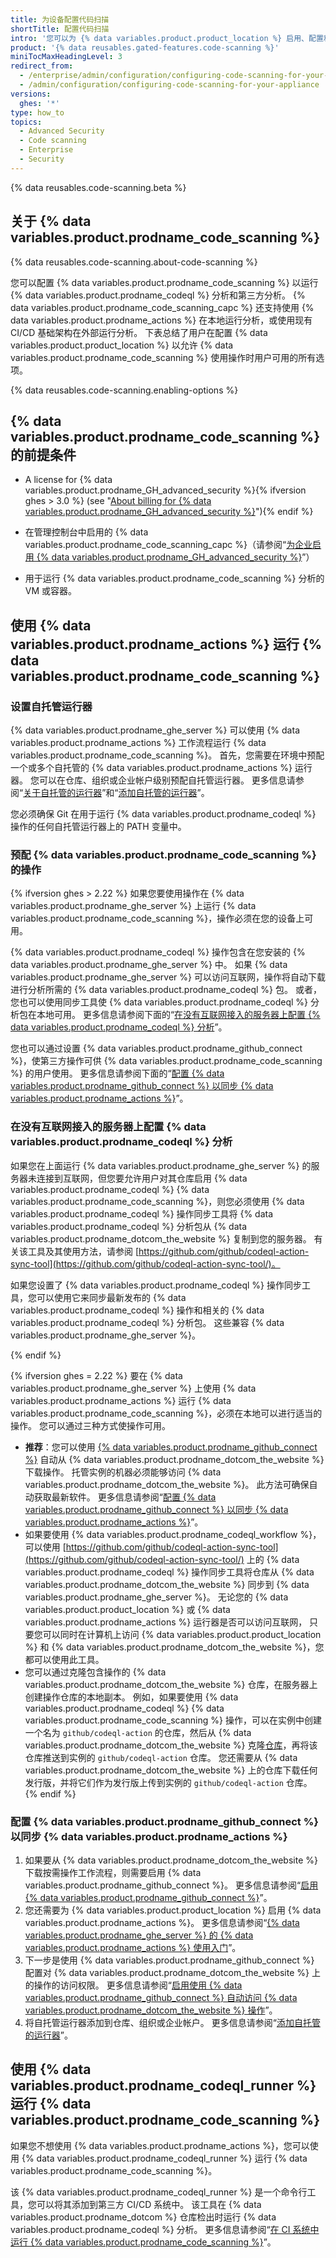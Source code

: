 ```yaml
---
title: 为设备配置代码扫描
shortTitle: 配置代码扫描
intro: '您可以为 {% data variables.product.product_location %} 启用、配置和禁用 {% data variables.product.prodname_code_scanning %}。 {% data variables.product.prodname_code_scanning_capc %} 允许用户扫描代码以发现漏洞和错误。'
product: '{% data reusables.gated-features.code-scanning %}'
miniTocMaxHeadingLevel: 3
redirect_from:
  - /enterprise/admin/configuration/configuring-code-scanning-for-your-appliance
  - /admin/configuration/configuring-code-scanning-for-your-appliance
versions:
  ghes: '*'
type: how_to
topics:
  - Advanced Security
  - Code scanning
  - Enterprise
  - Security
---
```


{% data reusables.code-scanning.beta %}

## 关于 {% data variables.product.prodname_code_scanning %}

{% data reusables.code-scanning.about-code-scanning %}

您可以配置 {% data variables.product.prodname_code_scanning %} 以运行 {% data variables.product.prodname_codeql %} 分析和第三方分析。 {% data variables.product.prodname_code_scanning_capc %} 还支持使用 {% data variables.product.prodname_actions %} 在本地运行分析，或使用现有 CI/CD 基础架构在外部运行分析。 下表总结了用户在配置 {% data variables.product.product_location %} 以允许 {% data variables.product.prodname_code_scanning %} 使用操作时用户可用的所有选项。

{% data reusables.code-scanning.enabling-options %}

## {% data variables.product.prodname_code_scanning %} 的前提条件

- A license for {% data variables.product.prodname_GH_advanced_security %}{% ifversion ghes > 3.0 %} (see "[About billing for {% data variables.product.prodname_GH_advanced_security %}](/billing/managing-billing-for-github-advanced-security/about-billing-for-github-advanced-security)"){% endif %}

- 在管理控制台中启用的 {% data variables.product.prodname_code_scanning_capc %}（请参阅“[为企业启用 {% data variables.product.prodname_GH_advanced_security %}](/admin/advanced-security/enabling-github-advanced-security-for-your-enterprise)”）

- 用于运行 {% data variables.product.prodname_code_scanning %} 分析的 VM 或容器。

## 使用 {% data variables.product.prodname_actions %} 运行 {% data variables.product.prodname_code_scanning %}

### 设置自托管运行器

{% data variables.product.prodname_ghe_server %} 可以使用 {% data variables.product.prodname_actions %} 工作流程运行 {% data variables.product.prodname_code_scanning %}。 首先，您需要在环境中预配一个或多个自托管的 {% data variables.product.prodname_actions %} 运行器。 您可以在仓库、组织或企业帐户级别预配自托管运行器。 更多信息请参阅“[关于自托管的运行器](/actions/hosting-your-own-runners/about-self-hosted-runners)”和“[添加自托管的运行器](/actions/hosting-your-own-runners/adding-self-hosted-runners)”。

您必须确保 Git 在用于运行 {% data variables.product.prodname_codeql %} 操作的任何自托管运行器上的 PATH 变量中。

### 预配 {% data variables.product.prodname_code_scanning %} 的操作

{% ifversion ghes > 2.22 %}
如果您要使用操作在 {% data variables.product.prodname_ghe_server %} 上运行 {% data variables.product.prodname_code_scanning %}，操作必须在您的设备上可用。

{% data variables.product.prodname_codeql %} 操作包含在您安装的 {% data variables.product.prodname_ghe_server %} 中。 如果 {% data variables.product.prodname_ghe_server %} 可以访问互联网，操作将自动下载进行分析所需的 {% data variables.product.prodname_codeql %} 包。 或者，您也可以使用同步工具使 {% data variables.product.prodname_codeql %} 分析包在本地可用。 更多信息请参阅下面的“[在没有互联网接入的服务器上配置 {% data variables.product.prodname_codeql %} 分析](#configuring-codeql-analysis-on-a-server-without-internet-access)”。

您也可以通过设置 {% data variables.product.prodname_github_connect %}，使第三方操作可供 {% data variables.product.prodname_code_scanning %} 的用户使用。 更多信息请参阅下面的“[配置 {% data variables.product.prodname_github_connect %} 以同步 {% data variables.product.prodname_actions %}](/enterprise/admin/configuration/configuring-code-scanning-for-your-appliance#configuring-github-connect-to-sync-github-actions)”。

### 在没有互联网接入的服务器上配置 {% data variables.product.prodname_codeql %} 分析
如果您在上面运行 {% data variables.product.prodname_ghe_server %} 的服务器未连接到互联网，但您要允许用户对其仓库启用 {% data variables.product.prodname_codeql %} {% data variables.product.prodname_code_scanning %}，则您必须使用 {% data variables.product.prodname_codeql %} 操作同步工具将 {% data variables.product.prodname_codeql %} 分析包从 {% data variables.product.prodname_dotcom_the_website %} 复制到您的服务器。 有关该工具及其使用方法，请参阅 [https://github.com/github/codeql-action-sync-tool](https://github.com/github/codeql-action-sync-tool/)。

如果您设置了 {% data variables.product.prodname_codeql %} 操作同步工具，您可以使用它来同步最新发布的 {% data variables.product.prodname_codeql %} 操作和相关的 {% data variables.product.prodname_codeql %} 分析包。 这些兼容 {% data variables.product.prodname_ghe_server %}。

{% endif %}

{% ifversion ghes = 2.22 %}
要在 {% data variables.product.prodname_ghe_server %} 上使用 {% data variables.product.prodname_actions %} 运行 {% data variables.product.prodname_code_scanning %}，必须在本地可以进行适当的操作。 您可以通过三种方式使操作可用。

- **推荐**：您可以使用 [{% data variables.product.prodname_github_connect %}](/admin/configuration/managing-connections-between-your-enterprise-accounts/connecting-your-enterprise-account-to-github-enterprise-cloud) 自动从 {% data variables.product.prodname_dotcom_the_website %} 下载操作。 托管实例的机器必须能够访问 {% data variables.product.prodname_dotcom_the_website %}。 此方法可确保自动获取最新软件。 更多信息请参阅“[配置 {% data variables.product.prodname_github_connect %} 以同步 {% data variables.product.prodname_actions %}](/enterprise/admin/configuration/configuring-code-scanning-for-your-appliance#configuring-github-connect-to-sync-github-actions)”。
- 如果要使用 {% data variables.product.prodname_codeql_workflow %}，可以使用 [https://github.com/github/codeql-action-sync-tool](https://github.com/github/codeql-action-sync-tool/) 上的 {% data variables.product.prodname_codeql %} 操作同步工具将仓库从 {% data variables.product.prodname_dotcom_the_website %} 同步到 {% data variables.product.prodname_ghe_server %}。 无论您的 {% data variables.product.product_location %} 或 {% data variables.product.prodname_actions %} 运行器是否可以访问互联网， 只要您可以同时在计算机上访问 {% data variables.product.product_location %} 和 {% data variables.product.prodname_dotcom_the_website %}，您都可以使用此工具。
- 您可以通过克隆包含操作的 {% data variables.product.prodname_dotcom_the_website %} 仓库，在服务器上创建操作仓库的本地副本。 例如，如果要使用 {% data variables.product.prodname_codeql %} {% data variables.product.prodname_code_scanning %} 操作，可以在实例中创建一个名为 `github/codeql-action` 的仓库，然后从 {% data variables.product.prodname_dotcom_the_website %} 克隆[仓库](https://github.com/github/codeql-action)，再将该仓库推送到实例的 `github/codeql-action` 仓库。 您还需要从 {% data variables.product.prodname_dotcom_the_website %} 上的仓库下载任何发行版，并将它们作为发行版上传到实例的 `github/codeql-action` 仓库。
{% endif %}

### 配置 {% data variables.product.prodname_github_connect %} 以同步 {% data variables.product.prodname_actions %}
1. 如果要从 {% data variables.product.prodname_dotcom_the_website %} 下载按需操作工作流程，则需要启用 {% data variables.product.prodname_github_connect %}。 更多信息请参阅“[启用 {% data variables.product.prodname_github_connect %}](/admin/configuration/managing-connections-between-your-enterprise-accounts/connecting-your-enterprise-account-to-github-enterprise-cloud#enabling-github-connect)”。
2. 您还需要为 {% data variables.product.product_location %} 启用 {% data variables.product.prodname_actions %}。 更多信息请参阅“[{% data variables.product.prodname_ghe_server %} 的 {% data variables.product.prodname_actions %} 使用入门](/admin/github-actions/getting-started-with-github-actions-for-github-enterprise-server)”。
3. 下一步是使用 {% data variables.product.prodname_github_connect %} 配置对 {% data variables.product.prodname_dotcom_the_website %} 上的操作的访问权限。 更多信息请参阅“[启用使用 {% data variables.product.prodname_github_connect %} 自动访问 {% data variables.product.prodname_dotcom_the_website %} 操作](/enterprise/admin/github-actions/enabling-automatic-access-to-githubcom-actions-using-github-connect)”。
4. 将自托管运行器添加到仓库、组织或企业帐户。 更多信息请参阅“[添加自托管的运行器](/actions/hosting-your-own-runners/adding-self-hosted-runners)”。

## 使用 {% data variables.product.prodname_codeql_runner %} 运行 {% data variables.product.prodname_code_scanning %}
如果您不想使用 {% data variables.product.prodname_actions %}，您可以使用 {% data variables.product.prodname_codeql_runner %} 运行 {% data variables.product.prodname_code_scanning %}。

该 {% data variables.product.prodname_codeql_runner %} 是一个命令行工具，您可以将其添加到第三方 CI/CD 系统中。 该工具在 {% data variables.product.prodname_dotcom %} 仓库检出时运行 {% data variables.product.prodname_codeql %} 分析。 更多信息请参阅“[在 CI 系统中运行 {% data variables.product.prodname_code_scanning %}](/github/finding-security-vulnerabilities-and-errors-in-your-code/running-codeql-code-scanning-in-your-ci-system)”。
